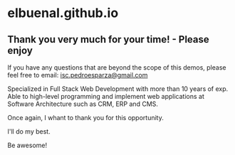 # elbuenal.github.io

## Thank you very much for your time! - Please enjoy

If you have any questions that are beyond the scope of this demos, please feel free to email: isc.pedroesparza@gmail.com

Specialized in Full Stack Web Development with more than 10 years of exp. Able to high-level programming and implement web applications at Software Architecture such as CRM, ERP and CMS.

Once again, I whant to thank you for this opportunity.

I'll do my best.

Be awesome!